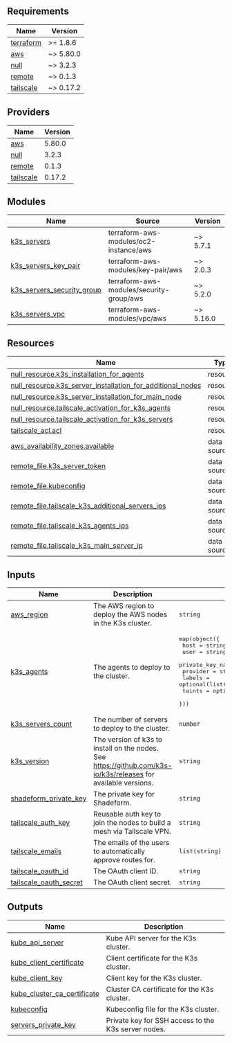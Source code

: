 <!-- BEGIN_TF_DOCS -->
## Requirements

| Name | Version |
|------|---------|
| <a name="requirement_terraform"></a> [terraform](#requirement\_terraform) | >= 1.8.6 |
| <a name="requirement_aws"></a> [aws](#requirement\_aws) | ~> 5.80.0 |
| <a name="requirement_null"></a> [null](#requirement\_null) | ~> 3.2.3 |
| <a name="requirement_remote"></a> [remote](#requirement\_remote) | ~> 0.1.3 |
| <a name="requirement_tailscale"></a> [tailscale](#requirement\_tailscale) | ~> 0.17.2 |

## Providers

| Name | Version |
|------|---------|
| <a name="provider_aws"></a> [aws](#provider\_aws) | 5.80.0 |
| <a name="provider_null"></a> [null](#provider\_null) | 3.2.3 |
| <a name="provider_remote"></a> [remote](#provider\_remote) | 0.1.3 |
| <a name="provider_tailscale"></a> [tailscale](#provider\_tailscale) | 0.17.2 |

## Modules

| Name | Source | Version |
|------|--------|---------|
| <a name="module_k3s_servers"></a> [k3s\_servers](#module\_k3s\_servers) | terraform-aws-modules/ec2-instance/aws | ~> 5.7.1 |
| <a name="module_k3s_servers_key_pair"></a> [k3s\_servers\_key\_pair](#module\_k3s\_servers\_key\_pair) | terraform-aws-modules/key-pair/aws | ~> 2.0.3 |
| <a name="module_k3s_servers_security_group"></a> [k3s\_servers\_security\_group](#module\_k3s\_servers\_security\_group) | terraform-aws-modules/security-group/aws | ~> 5.2.0 |
| <a name="module_k3s_servers_vpc"></a> [k3s\_servers\_vpc](#module\_k3s\_servers\_vpc) | terraform-aws-modules/vpc/aws | ~> 5.16.0 |

## Resources

| Name | Type |
|------|------|
| [null_resource.k3s_installation_for_agents](https://registry.terraform.io/providers/hashicorp/null/latest/docs/resources/resource) | resource |
| [null_resource.k3s_server_installation_for_additional_nodes](https://registry.terraform.io/providers/hashicorp/null/latest/docs/resources/resource) | resource |
| [null_resource.k3s_server_installation_for_main_node](https://registry.terraform.io/providers/hashicorp/null/latest/docs/resources/resource) | resource |
| [null_resource.tailscale_activation_for_k3s_agents](https://registry.terraform.io/providers/hashicorp/null/latest/docs/resources/resource) | resource |
| [null_resource.tailscale_activation_for_k3s_servers](https://registry.terraform.io/providers/hashicorp/null/latest/docs/resources/resource) | resource |
| [tailscale_acl.acl](https://registry.terraform.io/providers/tailscale/tailscale/latest/docs/resources/acl) | resource |
| [aws_availability_zones.available](https://registry.terraform.io/providers/hashicorp/aws/latest/docs/data-sources/availability_zones) | data source |
| [remote_file.k3s_server_token](https://registry.terraform.io/providers/tenstad/remote/latest/docs/data-sources/file) | data source |
| [remote_file.kubeconfig](https://registry.terraform.io/providers/tenstad/remote/latest/docs/data-sources/file) | data source |
| [remote_file.tailscale_k3s_additional_servers_ips](https://registry.terraform.io/providers/tenstad/remote/latest/docs/data-sources/file) | data source |
| [remote_file.tailscale_k3s_agents_ips](https://registry.terraform.io/providers/tenstad/remote/latest/docs/data-sources/file) | data source |
| [remote_file.tailscale_k3s_main_server_ip](https://registry.terraform.io/providers/tenstad/remote/latest/docs/data-sources/file) | data source |

## Inputs

| Name | Description | Type | Default | Required |
|------|-------------|------|---------|:--------:|
| <a name="input_aws_region"></a> [aws\_region](#input\_aws\_region) | The AWS region to deploy the AWS nodes in the K3s cluster. | `string` | `"us-east-1"` | no |
| <a name="input_k3s_agents"></a> [k3s\_agents](#input\_k3s\_agents) | The agents to deploy to the cluster. | <pre>map(object({<br/>    host             = string<br/>    user             = string<br/>    private_key_name = string<br/>    provider         = string<br/>    labels           = optional(list(string), [])<br/>    taints           = optional(list(string), [])<br/>  }))</pre> | `{}` | no |
| <a name="input_k3s_servers_count"></a> [k3s\_servers\_count](#input\_k3s\_servers\_count) | The number of servers to deploy to the cluster. | `number` | `1` | no |
| <a name="input_k3s_version"></a> [k3s\_version](#input\_k3s\_version) | The version of k3s to install on the nodes. See https://github.com/k3s-io/k3s/releases for available versions. | `string` | n/a | yes |
| <a name="input_shadeform_private_key"></a> [shadeform\_private\_key](#input\_shadeform\_private\_key) | The private key for Shadeform. | `string` | n/a | yes |
| <a name="input_tailscale_auth_key"></a> [tailscale\_auth\_key](#input\_tailscale\_auth\_key) | Reusable auth key to join the nodes to build a mesh via Tailscale VPN. | `string` | n/a | yes |
| <a name="input_tailscale_emails"></a> [tailscale\_emails](#input\_tailscale\_emails) | The emails of the users to automatically approve routes for. | `list(string)` | n/a | yes |
| <a name="input_tailscale_oauth_id"></a> [tailscale\_oauth\_id](#input\_tailscale\_oauth\_id) | The OAuth client ID. | `string` | n/a | yes |
| <a name="input_tailscale_oauth_secret"></a> [tailscale\_oauth\_secret](#input\_tailscale\_oauth\_secret) | The OAuth client secret. | `string` | n/a | yes |

## Outputs

| Name | Description |
|------|-------------|
| <a name="output_kube_api_server"></a> [kube\_api\_server](#output\_kube\_api\_server) | Kube API server for the K3s cluster. |
| <a name="output_kube_client_certificate"></a> [kube\_client\_certificate](#output\_kube\_client\_certificate) | Client certificate for the K3s cluster. |
| <a name="output_kube_client_key"></a> [kube\_client\_key](#output\_kube\_client\_key) | Client key for the K3s cluster. |
| <a name="output_kube_cluster_ca_certificate"></a> [kube\_cluster\_ca\_certificate](#output\_kube\_cluster\_ca\_certificate) | Cluster CA certificate for the K3s cluster. |
| <a name="output_kubeconfig"></a> [kubeconfig](#output\_kubeconfig) | Kubeconfig file for the K3s cluster. |
| <a name="output_servers_private_key"></a> [servers\_private\_key](#output\_servers\_private\_key) | Private key for SSH access to the K3s server nodes. |
<!-- END_TF_DOCS -->